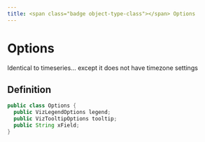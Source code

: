 ```yaml
---
title: <span class="badge object-type-class"></span> Options
---
```

# <span class="badge object-type-class"></span> Options

Identical to timeseries... except it does not have timezone settings

## Definition

```java
public class Options {
  public VizLegendOptions legend;
  public VizTooltipOptions tooltip;
  public String xField;
}
```
